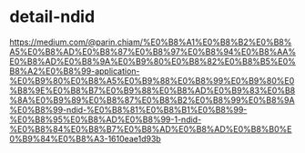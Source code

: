# detail-ndid
https://medium.com/@parin.chiam/%E0%B8%A1%E0%B8%B2%E0%B8%A5%E0%B8%AD%E0%B8%87%E0%B8%97%E0%B8%94%E0%B8%AA%E0%B8%AD%E0%B8%9A%E0%B9%80%E0%B8%82%E0%B8%B5%E0%B8%A2%E0%B8%99-application-%E0%B9%80%E0%B8%A5%E0%B9%88%E0%B8%99%E0%B9%80%E0%B8%9E%E0%B8%B7%E0%B9%88%E0%B8%AD%E0%B9%83%E0%B8%8A%E0%B9%89%E0%B8%87%E0%B8%B2%E0%B8%99%E0%B8%9A%E0%B8%99-ndid-%E0%B8%81%E0%B8%B1%E0%B8%99-%E0%B8%95%E0%B8%AD%E0%B8%99-1-ndid-%E0%B8%84%E0%B8%B7%E0%B8%AD%E0%B8%AD%E0%B8%B0%E0%B9%84%E0%B8%A3-1610eae1d93b
